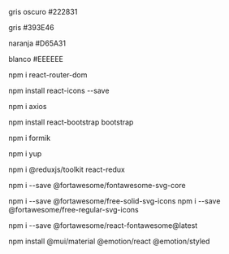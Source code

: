 gris oscuro
#222831

gris
#393E46

naranja
#D65A31

blanco
#EEEEEE

npm i react-router-dom

npm install react-icons --save

npm i axios

npm install react-bootstrap bootstrap

npm i formik

npm i yup

npm i @reduxjs/toolkit react-redux

<!-- fontawesome -->

npm i --save @fortawesome/fontawesome-svg-core

npm i --save @fortawesome/free-solid-svg-icons
npm i --save @fortawesome/free-regular-svg-icons

npm i --save @fortawesome/react-fontawesome@latest

npm install @mui/material @emotion/react @emotion/styled
